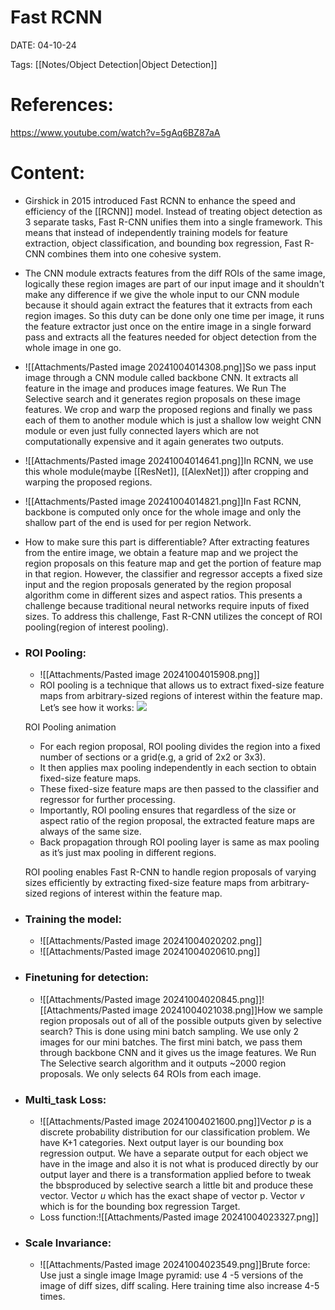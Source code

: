 
# Fast RCNN


DATE:  04-10-24


Tags: [[Notes/Object Detection|Object Detection]]

# References:
https://www.youtube.com/watch?v=5gAq6BZ87aA




# Content:

- Girshick in 2015 introduced Fast RCNN to enhance the speed and efficiency of the [[RCNN]] model. Instead of treating object detection as 3 separate tasks, Fast R-CNN unifies them into a single framework. This means that instead of independently training models for feature extraction, object classification, and bounding box regression, Fast R-CNN combines them into one cohesive system.
- The CNN module extracts features from the diff ROIs of the same image,  logically these region images are part of our input image and it shouldn't make any difference if we give the whole input to our CNN module because it should again extract the features that it extracts from each region images. So this duty can be done only one time per image, it runs the feature extractor just once on the entire image in a single forward pass and extracts all the features needed for object detection from the whole image in one go. 
- ![[Attachments/Pasted image 20241004014308.png]]So we pass input image through a CNN module called backbone CNN. It extracts all feature in the image and produces image features. We Run The Selective search and it generates region proposals on these image features. We crop and warp the proposed regions and finally we pass each of them to another module which is just a shallow low weight CNN module or even just fully connected layers which are not computationally expensive and it again generates two outputs.
- ![[Attachments/Pasted image 20241004014641.png]]In RCNN, we use this whole module(maybe [[ResNet]], [[AlexNet]]) after cropping and warping the proposed regions.
- ![[Attachments/Pasted image 20241004014821.png]]In Fast RCNN, backbone is computed only once for the whole image and only the shallow part of the end is used for per region Network.
- How to make sure this part is differentiable?
  After extracting features from the entire image, we obtain a feature map and we project the region proposals on this feature map and get the portion of feature map in that region. However, the classifier and regressor accepts a fixed size input and the region proposals generated by the region proposal algorithm come in different sizes and aspect ratios. This presents a challenge because traditional neural networks require inputs of fixed sizes. To address this challenge, Fast R-CNN utilizes the concept of ROI pooling(region of interest pooling).
- ### ROI Pooling:
	- ![[Attachments/Pasted image 20241004015908.png]]
	- ROI pooling is a technique that allows us to extract fixed-size feature maps from arbitrary-sized regions of interest within the feature map. Let’s see how it works:
	![](https://miro.medium.com/v2/resize:fit:630/1*RILCPBgHfhalYPtq3VVsxw.gif)
	
	ROI Pooling animation
	
	- For each region proposal, ROI pooling divides the region into a fixed number of sections or a grid(e.g, a grid of 2x2 or 3x3).
	- It then applies max pooling independently in each section to obtain fixed-size feature maps.
	- These fixed-size feature maps are then passed to the classifier and regressor for further processing.
	- Importantly, ROI pooling ensures that regardless of the size or aspect ratio of the region proposal, the extracted feature maps are always of the same size.
	- Back propagation through ROI pooling layer is same as max pooling as it’s just max pooling in different regions.
	
	ROI pooling enables Fast R-CNN to handle region proposals of varying sizes efficiently by extracting fixed-size feature maps from arbitrary-sized regions of interest within the feature map.
- ### Training the model:
	- ![[Attachments/Pasted image 20241004020202.png]]
	- ![[Attachments/Pasted image 20241004020610.png]]
- ### Finetuning for detection:
	- ![[Attachments/Pasted image 20241004020845.png]]![[Attachments/Pasted image 20241004021038.png]]How we sample region proposals out of all of the possible outputs given by selective search? This is done using mini batch sampling. We use only 2 images for our mini batches. The first mini batch, we pass them through backbone CNN and it gives us the image features. We Run The Selective search algorithm and it outputs ~2000 region proposals. We only selects 64 ROIs from each image.
- ### Multi_task Loss:
	- ![[Attachments/Pasted image 20241004021600.png]]Vector *p* is a discrete probability distribution for our classification problem. We have K+1 categories.
	  Next output layer is our bounding box regression output. We have a separate output for each object we have in the image and also it is not what is produced directly by our output layer and there is a transformation applied before to tweak the bbsproduced by selective search a little bit and produce these vector.
	  Vector *u* which has the exact shape of vector p.
	  Vector *v* which is for the bounding box regression Target.
	- Loss function:![[Attachments/Pasted image 20241004023327.png]]
- ### Scale Invariance:
	- ![[Attachments/Pasted image 20241004023549.png]]Brute force: Use just a single image
	  Image pyramid: use 4 -5 versions of the image of diff sizes, diff scaling. Here training time also increase 4-5 times.



